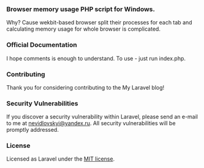 ### Browser memory usage PHP script for Windows.

Why? Cause wekbit-based browser split their processes for each tab and calculating memory usage for whole browser is complicated.

### Official Documentation

I hope comments is enough to understand. To use - just run index.php.

### Contributing

Thank you for considering contributing to the My Laravel blog!

### Security Vulnerabilities

If you discover a security vulnerability within Laravel, please send an e-mail to me at nevidlovskyi@yandex.ru. All security vulnerabilities will be promptly addressed.

### License

Licensed as Laravel under the [MIT license](http://opensource.org/licenses/MIT).
